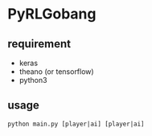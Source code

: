 # PyRLGobang

## requirement

- keras
- theano (or tensorflow)
- python3

## usage

```
python main.py [player|ai] [player|ai]
```
